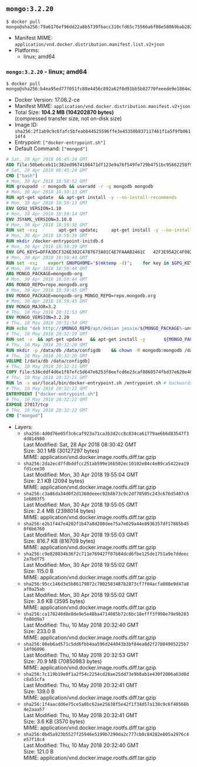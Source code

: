 ## `mongo:3.2.20`

```console
$ docker pull mongo@sha256:79a6176ef96dd22a8b5739fbacc310cfd65c75566a6f08e58069bab28289f368
```

-	Manifest MIME: `application/vnd.docker.distribution.manifest.list.v2+json`
-	Platforms:
	-	linux; amd64

### `mongo:3.2.20` - linux; amd64

```console
$ docker pull mongo@sha256:b4ea95ed77f051fc88e4456c892a62f0d91bb5b02770feeede9e1864e2bc967f
```

-	Docker Version: 17.06.2-ce
-	Manifest MIME: `application/vnd.docker.distribution.manifest.v2+json`
-	Total Size: **104.2 MB (104202870 bytes)**  
	(compressed transfer size, not on-disk size)
-	Image ID: `sha256:2f1ab9c9c6fafc5bfeabb44525596ffe3e45350b837117461f1a5f9fb06114f4`
-	Entrypoint: `["docker-entrypoint.sh"]`
-	Default Command: `["mongod"]`

```dockerfile
# Sat, 28 Apr 2018 06:45:24 GMT
ADD file:50be6ceb11c382ed9674106471df123e9a76f549fe729b4751bc95662258f9e0 in / 
# Sat, 28 Apr 2018 06:45:24 GMT
CMD ["bash"]
# Mon, 30 Apr 2018 18:58:52 GMT
RUN groupadd -r mongodb && useradd -r -g mongodb mongodb
# Mon, 30 Apr 2018 18:59:13 GMT
RUN apt-get update 	&& apt-get install -y --no-install-recommends 		ca-certificates 		jq 		numactl 	&& rm -rf /var/lib/apt/lists/*
# Mon, 30 Apr 2018 18:59:13 GMT
ENV GOSU_VERSION=1.10
# Mon, 30 Apr 2018 18:59:14 GMT
ENV JSYAML_VERSION=3.10.0
# Mon, 30 Apr 2018 18:59:38 GMT
RUN set -ex; 		apt-get update; 	apt-get install -y --no-install-recommends 		wget 	; 	rm -rf /var/lib/apt/lists/*; 		dpkgArch="$(dpkg --print-architecture | awk -F- '{ print $NF }')"; 	wget -O /usr/local/bin/gosu "https://github.com/tianon/gosu/releases/download/$GOSU_VERSION/gosu-$dpkgArch"; 	wget -O /usr/local/bin/gosu.asc "https://github.com/tianon/gosu/releases/download/$GOSU_VERSION/gosu-$dpkgArch.asc"; 	export GNUPGHOME="$(mktemp -d)"; 	gpg --keyserver ha.pool.sks-keyservers.net --recv-keys B42F6819007F00F88E364FD4036A9C25BF357DD4; 	gpg --batch --verify /usr/local/bin/gosu.asc /usr/local/bin/gosu; 	rm -r "$GNUPGHOME" /usr/local/bin/gosu.asc; 	chmod +x /usr/local/bin/gosu; 	gosu nobody true; 		wget -O /js-yaml.js "https://github.com/nodeca/js-yaml/raw/${JSYAML_VERSION}/dist/js-yaml.js"; 		apt-get purge -y --auto-remove wget
# Mon, 30 Apr 2018 18:59:39 GMT
RUN mkdir /docker-entrypoint-initdb.d
# Mon, 30 Apr 2018 18:59:39 GMT
ENV GPG_KEYS=DFFA3DCF326E302C4787673A01C4E7FAAAB2461C 	42F3E95A2C4F08279C4960ADD68FA50FEA312927
# Mon, 30 Apr 2018 18:59:44 GMT
RUN set -ex; 	export GNUPGHOME="$(mktemp -d)"; 	for key in $GPG_KEYS; do 		gpg --keyserver ha.pool.sks-keyservers.net --recv-keys "$key"; 	done; 	gpg --export $GPG_KEYS > /etc/apt/trusted.gpg.d/mongodb.gpg; 	rm -r "$GNUPGHOME"; 	apt-key list
# Mon, 30 Apr 2018 18:59:44 GMT
ARG MONGO_PACKAGE=mongodb-org
# Mon, 30 Apr 2018 18:59:44 GMT
ARG MONGO_REPO=repo.mongodb.org
# Mon, 30 Apr 2018 18:59:45 GMT
ENV MONGO_PACKAGE=mongodb-org MONGO_REPO=repo.mongodb.org
# Mon, 30 Apr 2018 18:59:45 GMT
ENV MONGO_MAJOR=3.2
# Thu, 10 May 2018 20:31:53 GMT
ENV MONGO_VERSION=3.2.20
# Thu, 10 May 2018 20:31:54 GMT
RUN echo "deb http://$MONGO_REPO/apt/debian jessie/${MONGO_PACKAGE%-unstable}/$MONGO_MAJOR main" | tee "/etc/apt/sources.list.d/${MONGO_PACKAGE%-unstable}.list"
# Thu, 10 May 2018 20:32:19 GMT
RUN set -x 	&& apt-get update 	&& apt-get install -y 		${MONGO_PACKAGE}=$MONGO_VERSION 		${MONGO_PACKAGE}-server=$MONGO_VERSION 		${MONGO_PACKAGE}-shell=$MONGO_VERSION 		${MONGO_PACKAGE}-mongos=$MONGO_VERSION 		${MONGO_PACKAGE}-tools=$MONGO_VERSION 	&& rm -rf /var/lib/apt/lists/* 	&& rm -rf /var/lib/mongodb 	&& mv /etc/mongod.conf /etc/mongod.conf.orig
# Thu, 10 May 2018 20:32:20 GMT
RUN mkdir -p /data/db /data/configdb 	&& chown -R mongodb:mongodb /data/db /data/configdb
# Thu, 10 May 2018 20:32:20 GMT
VOLUME [/data/db /data/configdb]
# Thu, 10 May 2018 20:32:21 GMT
COPY file:536cddf4d6e1f87efc5d647e6253f8eefcd6e23caf8860574fbd37e620e4683f in /usr/local/bin/ 
# Thu, 10 May 2018 20:32:21 GMT
RUN ln -s usr/local/bin/docker-entrypoint.sh /entrypoint.sh # backwards compat
# Thu, 10 May 2018 20:32:22 GMT
ENTRYPOINT ["docker-entrypoint.sh"]
# Thu, 10 May 2018 20:32:22 GMT
EXPOSE 27017/tcp
# Thu, 10 May 2018 20:32:22 GMT
CMD ["mongod"]
```

-	Layers:
	-	`sha256:4d0d76e05f3c6caf923a71ca3b3d2cc8c834ca61779ae6b6d83547f3dd814980`  
		Last Modified: Sat, 28 Apr 2018 08:30:42 GMT  
		Size: 30.1 MB (30127297 bytes)  
		MIME: application/vnd.docker.image.rootfs.diff.tar.gzip
	-	`sha256:2da2ecd7fdbddfcc251ab599e16b502ec10102e84c4e89ca5422ea19fd1cee30`  
		Last Modified: Mon, 30 Apr 2018 19:55:04 GMT  
		Size: 2.1 KB (2094 bytes)  
		MIME: application/vnd.docker.image.rootfs.diff.tar.gzip
	-	`sha256:c3a86da34d0f2d1360deeec92b8b73c9c2df70505c243c676d5407c61eb803f5`  
		Last Modified: Mon, 30 Apr 2018 19:55:05 GMT  
		Size: 2.4 MB (2398014 bytes)  
		MIME: application/vnd.docker.image.rootfs.diff.tar.gzip
	-	`sha256:e2b1f447e4202f1b47a8d280dee75a7e029a44e8936357df17885b450f6b6760`  
		Last Modified: Mon, 30 Apr 2018 19:55:03 GMT  
		Size: 816.7 KB (816709 bytes)  
		MIME: application/vnd.docker.image.rootfs.diff.tar.gzip
	-	`sha256:c9e820834b36f2c711e769427f07b84dcd6fbe125de1751a9e7ddeec2a7bdf75`  
		Last Modified: Mon, 30 Apr 2018 19:55:02 GMT  
		Size: 115.0 B  
		MIME: application/vnd.docker.image.rootfs.diff.tar.gzip
	-	`sha256:95cc146d3e5b86179872c7802583487b2873cf7f04acfa080e9d47a8af0a25ab`  
		Last Modified: Mon, 30 Apr 2018 19:55:02 GMT  
		Size: 3.6 KB (3595 bytes)  
		MIME: application/vnd.docker.image.rootfs.diff.tar.gzip
	-	`sha256:ca178240d8e8de9e5e48ba4714085b72c6bc18efff3f998e79e9b203fe80d9a7`  
		Last Modified: Thu, 10 May 2018 20:32:40 GMT  
		Size: 233.0 B  
		MIME: application/vnd.docker.image.rootfs.diff.tar.gzip
	-	`sha256:08eb6ad571c5dd6fbb4aa596d244043b3bf84ea8d2f27804905225b714f06096`  
		Last Modified: Thu, 10 May 2018 20:32:53 GMT  
		Size: 70.9 MB (70850983 bytes)  
		MIME: application/vnd.docker.image.rootfs.diff.tar.gzip
	-	`sha256:7c119b19e0f1a2f54c2254cd28ae25dd73e9b8ab1e430f2006a63d0dc8a51cfa`  
		Last Modified: Thu, 10 May 2018 20:32:41 GMT  
		Size: 139.0 B  
		MIME: application/vnd.docker.image.rootfs.diff.tar.gzip
	-	`sha256:1f4aacdd6e75ce5a0bc62ae25638f5e42f1f34d57a138c9c6f40566b4e2aaa57`  
		Last Modified: Thu, 10 May 2018 20:32:41 GMT  
		Size: 3.6 KB (3570 bytes)  
		MIME: application/vnd.docker.image.rootfs.diff.tar.gzip
	-	`sha256:0bd5a923b5527f25946e5199b7290da2c777cb0c84282e805a2976c4e57f18c4`  
		Last Modified: Thu, 10 May 2018 20:32:40 GMT  
		Size: 121.0 B  
		MIME: application/vnd.docker.image.rootfs.diff.tar.gzip
